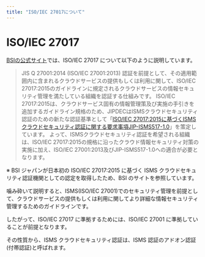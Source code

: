 ```yaml
---
title: "ISO/IEC 27017について"
---
```


# ISO/IEC 27017

[BSIの公式サイト](https://www.bsigroup.com/ja-JP/ISO27017/)では、ISO/IEC 27017 について以下のように説明しています。  

> JIS Q 27001:2014 (ISO/IEC 27001:2013) 認証を前提として、その適用範囲内に含まれるクラウドサービスの提供もしくは利用に関して、ISO/IEC 27017:2015のガイドラインに規定されるクラウドサービスの情報セキュリティ管理を満たしている組織を認証する仕組みです。
> ISO/IEC 27017:2015は、クラウドサービス固有の情報管理策及び実施の手引きを追加するガイドライン規格のため、JIPDECはISMSクラウドセキュリティ認証のための新たな認証基準として「[ISO/IEC 27017:2015に基づくISMSクラウドセキュリティ認証に関する要求事項JIP-ISMS517-1.0](https://isms.jp/isms-cls/isms-cls-publish.html)」を策定しています。
> よって、ISMSクラウドセキュリティ認証を希望される組織は、ISO/IEC 27017:2015の規格に沿ったクラウド情報セキュリティ対策の実施に加え、ISO/IEC 27001:2013及びJIP-ISMS517-1.0への適合が必要となります。

※ BSI ジャパンが日本初の ISO/IEC 27017:2015 に基づく ISMS クラウドセキュリティ認証機関としての認定を取得したため、BSI のサイトを参照しています。  

噛み砕いて説明すると、ISMS(ISO/IEC 27001)でのセキュリティ管理を前提として、クラウドサービスの提供もしくは利用に関してより詳細な情報セキュリティ管理するためのガイドラインです。  

したがって、ISO/IEC 27017 に準拠するためには、ISO/IEC 27001 に準拠していることが前提となります。  

その性質から、ISMS クラウドセキュリティ認証は、ISMS 認証のアドオン認証(付帯認証)と呼ばれます。
